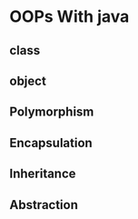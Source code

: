 # OOPs With java

## class

## object

## Polymorphism

## Encapsulation

## Inheritance

## Abstraction
